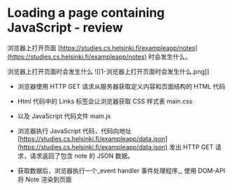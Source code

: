 # Loading a page containing JavaScript - review

浏览器上打开页面 [https://studies.cs.helsinki.fi/exampleapp/notes](https://studies.cs.helsinki.fi/exampleapp/notes) 时会发生什么。

浏览器上打开页面时会发生什么
![[1-浏览器上打开页面时会发生什么.png]]


-   浏览器使用 HTTP GET 请求从服务器获取定义内容和页面结构的 HTML 代码
    
-   Html 代码中的 Links 标签会让浏览器获取 CSS 样式表 main.css
    
-   以及 JavaScript 代码文件 main.js
    
-   浏览器执行 JavaScript 代码，代码向地址[https://studies.cs.helsinki.fi/exampleapp/data.json](https://studies.cs.helsinki.fi/exampleapp/data.json) 发出 HTTP GET 请求，请求返回了包含 note 的 JSON 数据。
    
-   获取数据后，浏览器执行一个_event handler 事件处理程序_, 使用 DOM-API 将 Note 渲染到页面

